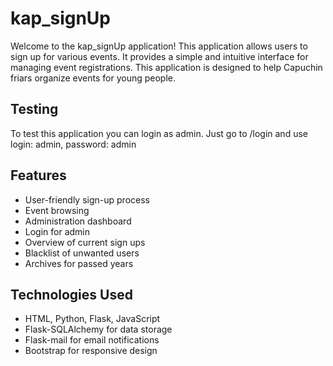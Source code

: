 # kap_signUp
Welcome to the kap_signUp application! This application allows users to sign up for various events. It provides a simple and intuitive interface for managing event registrations. This application is designed to help Capuchin friars organize events for young people.

## Testing
To test this application you can login as admin. Just go to /login and use login: admin, password: admin

## Features

- User-friendly sign-up process
- Event browsing
- Administration dashboard
- Login for admin
- Overview of current sign ups
- Blacklist of unwanted users 
- Archives for passed years

## Technologies Used

- HTML, Python, Flask, JavaScript
- Flask-SQLAlchemy for data storage
- Flask-mail for email notifications
- Bootstrap for responsive design
